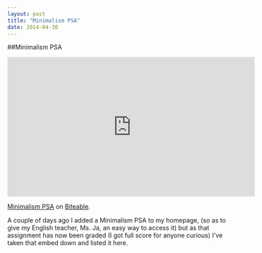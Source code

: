 ```yaml
---
layout: post
title: "Minimalism PSA"
date: 2014-04-30
---
```


##Minimalism PSA
<iframe frameborder="0" width="560" height="315" src="https://biteable.com/watch/embed/minimalism-psa-2066406" allowfullscreen="true" allow="autoplay"></iframe><p><a href="https://biteable.com/watch/minimalism-psa-2066406">Minimalism PSA</a> on <a href="https://biteable.com">Biteable</a>.</p>

A couple of days ago I added a Minimalism PSA to my homepage, (so as to give my English teacher, Ms. Ja, an easy way to access it) but as that assignment has now been graded (I got full score for anyone curious) I've taken that embed down and listed it here.
